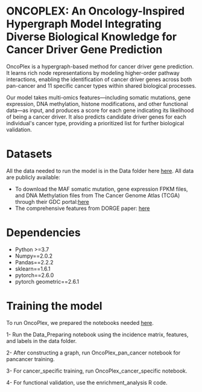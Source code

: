 # ONCOPLEX: An Oncology-Inspired Hypergraph Model Integrating Diverse Biological Knowledge for Cancer Driver Gene Prediction
OncoPlex is a hypergraph-based method for cancer driver gene prediction. It learns rich node representations by modeling higher-order pathway interactions, enabling the identification of cancer driver genes across both pan-cancer and 11 specific cancer types within shared biological processes.

Our model takes multi-omics features—including somatic mutations, gene expression, DNA methylation, histone modifications, and other functional data—as input, and produces a score for each gene indicating its likelihood of being a cancer driver. It also predicts candidate driver genes for each individual's cancer type, providing a prioritized list for further biological validation.

# Datasets
All  the data needed to run the model is in the Data folder here [here](https://github.com/etab12/OncoPlex/tree/029ef7a69ec6fc0483ff39d79ee88d74639eb0c5/Data).
All data are publicly available:
 - To download the MAF somatic mutation, gene expression FPKM files, and DNA Methylation files from The Cancer Genome Atlas (TCGA) through their GDC portal:[here](https://portal.gdc.cancer.gov/)
 - The comprehensive features from DORGE paper: [here](https://www.science.org/doi/10.1126/sciadv.aba6784)

# Dependencies 
 - Python >=3.7
 - Numpy==2.0.2
 - Pandas==2.2.2
 - sklearn==1.6.1
 - pytorch==2.6.0
 - pytorch geometric==2.6.1
   

# Training the model
To run OncoPlex, we prepared the notebooks needed [here](https://github.com/etab12/OncoPlex/tree/029ef7a69ec6fc0483ff39d79ee88d74639eb0c5/src).

  1- Run the Data_Preparing notebook using the incidence matrix, features, and labels in the data folder. 
  
  2- After constructing a graph, run OncoPlex_pan_cancer notebook for pancancer training.
  
  3- For cancer_specific training, run OncoPlex_cancer_specific notebook. 

  4- For functional validation, use the enrichment_analysis R code. 

